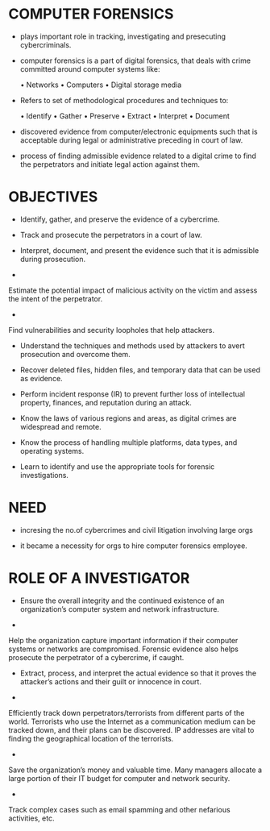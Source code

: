 # COMPUTER FORENSICS
    
* plays important role in tracking, investigating and presecuting cybercriminals.

* computer forensics is a part of digital forensics, that deals with crime committed around computer systems like:

  • Networks
  • Computers
  • Digital storage media

* Refers to set of methodological procedures and techniques to:

  • Identify
  • Gather
  • Preserve
  • Extract 
  • Interpret
  • Document

* discovered evidence from computer/electronic equipments such that is acceptable during legal or administrative preceding in court of law.

* process of finding admissible evidence related to a digital crime to find the perpetrators and initiate legal action against them.

# OBJECTIVES

* Identify, gather, and preserve the evidence of a cybercrime.

* Track and prosecute the perpetrators in a court of law.

* Interpret, document, and present the evidence such that it is admissible during prosecution.

*Estimate the potential impact of malicious activity on the victim and assess the intent of the perpetrator.

*Find vulnerabilities and security loopholes that help attackers.

* Understand the techniques and methods used by attackers to avert prosecution and overcome them.

* Recover deleted files, hidden files, and temporary data that can be used as evidence.

* Perform incident response (IR) to prevent further loss of intellectual property, finances, and reputation during an attack.

* Know the laws of various regions and areas, as digital crimes are widespread and remote.

* Know the process of handling multiple platforms, data types, and operating systems.

* Learn to identify and use the appropriate tools for forensic investigations.

# NEED

* incresing the no.of cybercrimes and civil litigation involving large orgs 

* it became a necessity for orgs to hire computer forensics employee.

# ROLE OF A INVESTIGATOR 

* Ensure the overall integrity and the continued existence of an organization’s computer system and network infrastructure.

*Help the organization capture important information if their computer systems or networks are compromised. Forensic evidence also helps prosecute the perpetrator of a cybercrime, if caught.

* Extract, process, and interpret the actual evidence so that it proves the attacker’s actions and their guilt or innocence in court.

*Efficiently track down perpetrators/terrorists from different parts of the world. Terrorists who use the Internet as a communication medium can be tracked down, and their plans can be discovered. IP addresses are vital to finding the geographical location of the terrorists.

*Save the organization’s money and valuable time. Many managers allocate a large portion of their IT budget for computer and network security.

*Track complex cases such as email spamming and other nefarious activities, etc. 